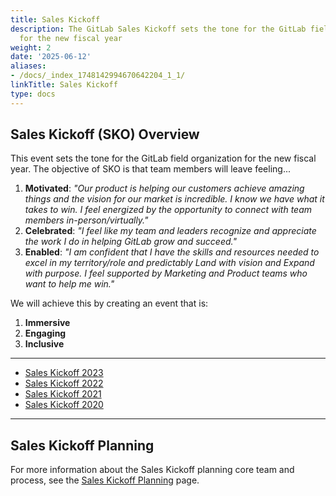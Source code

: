 ```yaml
---
title: Sales Kickoff
description: The GitLab Sales Kickoff sets the tone for the GitLab field organization
  for the new fiscal year
weight: 2
date: '2025-06-12'
aliases:
- /docs/_index_1748142994670642204_1_1/
linkTitle: Sales Kickoff
type: docs
---
```


## Sales Kickoff (SKO) Overview

This event sets the tone for the GitLab field organization for the new fiscal year. The objective of SKO is that team members will leave feeling...

1. **Motivated**: *"Our product is helping our customers achieve amazing things and the vision for our market is incredible. I know we have what it takes to win. I feel energized by the opportunity to connect with team members in-person/virtually."*
1. **Celebrated**: *"I feel like my team and leaders recognize and appreciate the work I do in helping GitLab grow and succeed."*
1. **Enabled**: *"I am confident that I have the skills and resources needed to excel in my territory/role and predictably Land with vision and Expand with purpose. I feel supported by Marketing and Product teams who want to help me win."*

We will achieve this by creating an event that is:

1. **Immersive**
1. **Engaging**
1. **Inclusive**

---

- [Sales Kickoff 2023](/handbook/sales/training/sko/2023)
- [Sales Kickoff 2022](/handbook/sales/training/sko/2022)
- [Sales Kickoff 2021](/handbook/sales/training/sko/2021)
- [Sales Kickoff 2020](/handbook/sales/training/sko/2020)

---

## Sales Kickoff Planning

For more information about the Sales Kickoff planning core team and process, see the [Sales Kickoff Planning](/handbook/sales/training/sko/sko-planning/) page.
